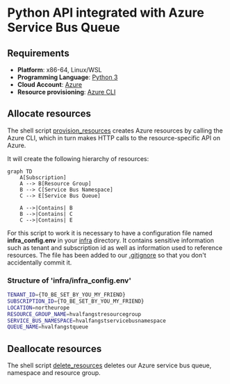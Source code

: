 # Python API integrated with Azure Service Bus Queue

## Requirements

- **Platform**: x86-64, Linux/WSL
- **Programming Language**: [Python 3](https://www.python.org/downloads/)
- **Cloud Account**: [Azure](https://azure.microsoft.com/en-us/pricing/purchase-options/azure-account)
- **Resource provisioning**: [Azure CLI](https://learn.microsoft.com/en-us/cli/azure/)


## Allocate resources

The shell script [provision_resources](infra/provision_resources.sh) creates Azure resources by calling the Azure CLI, which in turn
makes HTTP calls to the resource-specific API on Azure. 

It will create the following hierarchy of resources:

```mermaid
graph TD
    A[Subscription]
    A --> B[Resource Group]
    B --> C[Service Bus Namespace]
    C --> E[Service Bus Queue]

    A -->|Contains| B
    B -->|Contains| C
    C -->|Contains| E
```

For this script to work it is necessary to have a configuration file named **infra_config.env** in your [infra](infra) directory. It contains sensitive information
such as tenant and subscription id as well as information used to reference resources. The file has been added to our [.gitignore](.gitignore) so that you don't accidentally commit it.
### Structure of 'infra/infra_config.env'
```bash
TENANT_ID={TO_BE_SET_BY_YOU_MY_FRIEND}
SUBSCRIPTION_ID={TO_BE_SET_BY_YOU_MY_FRIEND}
LOCATION=northeurope
RESOURCE_GROUP_NAME=hvalfangstresourcegroup
SERVICE_BUS_NAMESPACE=hvalfangstservicebusnamespace
QUEUE_NAME=hvalfangstqueue
```

## Deallocate resources

The shell script [delete_resources](infra/delete_resources.sh) deletes our Azure service bus queue, namespace and resource group.